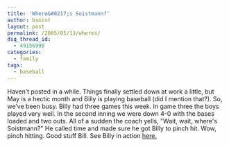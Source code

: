 ```yaml
---
title: 'Where&#8217;s Soistmann?'
author: bsoist
layout: post
permalink: /2005/05/13/wheres/
dsq_thread_id:
  - 49156998
categories:
  - family
tags:
  - baseball
---
```

Haven&#8217;t posted in a while. Things finally settled down at work a little, but May is a hectic month and Billy is playing baseball (did I mention that?). So, we&#8217;ve been busy. Billy had three games this week. In game three the boys played very well. In the second inning we were down 4-0 with the bases loaded and two outs. All of a sudden the coach yells, "Wait, wait, where's Soistmann?" He called time and made sure he got Billy to pinch hit. Wow, pinch hitting. Good stuff Bill. See Billy in action [here.][1]

 [1]: http://whsjr.soistmann.com/2005-05-02-the-luckiest-man/
